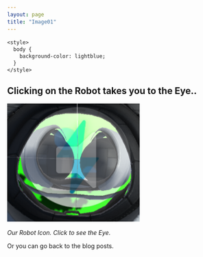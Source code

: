 ```yaml
---
layout: page
title: "Image01"
---
```


<!DOCTYPE html>
<html>
<html lang="en-US">
  </head>
  <head>

    <style>
      body {
        background-color: lightblue;
      }
    </style>
  </head>
  </html>

## Clicking on the Robot takes you to the Eye..

[![PassageIcon][icon-image]][graphics01-link]

[icon-image]: assets/PasageIcon.png "A cute cat"
[graphics01-link]: https://bobkoto.github.io/bob-site/graphics01 "Go to Graphics01"

>

*Our Robot Icon. Click to see the Eye.*


Or you can go back to the blog posts.